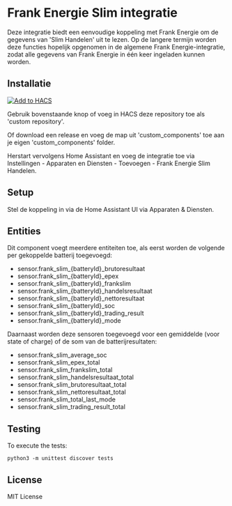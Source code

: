 # Frank Energie Slim integratie

Deze integratie biedt een eenvoudige koppeling met Frank Energie om de gegevens van 'Slim Handelen' uit te lezen.
Op de langere termijn worden deze functies hopelijk opgenomen in de algemene Frank Energie-integratie, zodat alle gegevens van Frank Energie in één keer ingeladen kunnen worden.

## Installatie

[![Add to HACS](https://img.shields.io/badge/HACS-Add%20this%20repository-blue?style=for-the-badge&logo=home-assistant)](https://my.home-assistant.io/redirect/hacs_repository/?owner=yholkamp&repository=frank-energie-slim&category=integration)

Gebruik bovenstaande knop of voeg in HACS deze repository toe als 'custom repository'. 

Of download een release en voeg de map uit 'custom_components' toe aan je eigen 'custom_components' folder.


Herstart vervolgens Home Assistant en voeg de integratie toe via Instellingen - Apparaten en Diensten - Toevoegen - Frank Energie Slim Handelen.

## Setup

Stel de koppeling in via de Home Assistant UI via Apparaten & Diensten.

## Entities

Dit component voegt meerdere entiteiten toe, als eerst worden de volgende per gekoppelde batterij toegevoegd: 

* sensor.frank_slim_{batteryId}_brutoresultaat
* sensor.frank_slim_{batteryId}_epex
* sensor.frank_slim_{batteryId}_frankslim
* sensor.frank_slim_{batteryId}_handelsresultaat
* sensor.frank_slim_{batteryId}_nettoresultaat
* sensor.frank_slim_{batteryId}_soc
* sensor.frank_slim_{batteryId}_trading_result
* sensor.frank_slim_{batteryId}_mode

Daarnaast worden deze sensoren toegevoegd voor een gemiddelde (voor state of charge) of de som van de batterijresultaten:

* sensor.frank_slim_average_soc
* sensor.frank_slim_epex_total
* sensor.frank_slim_frankslim_total
* sensor.frank_slim_handelsresultaat_total
* sensor.frank_slim_brutoresultaat_total
* sensor.frank_slim_nettoresultaat_total
* sensor.frank_slim_total_last_mode
* sensor.frank_slim_trading_result_total

## Testing

To execute the tests:

    python3 -m unittest discover tests


## License

MIT License